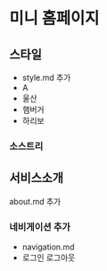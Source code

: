 # 미니 홈페이지

## 스타일
- style.md 추가
- A
- 울산
- 햄버거
- 하리보

### 소스트리


## 서비스소개
about.md 추가

### 네비게이션 추가
- navigation.md
- 로그인 로그아웃


